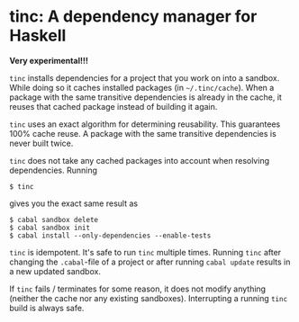 # tinc: A dependency manager for Haskell

**Very experimental!!!**

`tinc` installs dependencies for a project that you work on into a sandbox.
While doing so it caches installed packages (in `~/.tinc/cache`).  When a
package with the same transitive dependencies is already in the cache, it
reuses that cached package instead of building it again.

`tinc` uses an exact algorithm for determining reusability.  This guarantees
100% cache reuse.  A package with the same transitive dependencies is never
built twice.

`tinc` does not take any cached packages into account when resolving
dependencies.  Running

    $ tinc

gives you the exact same result as

    $ cabal sandbox delete
    $ cabal sandbox init
    $ cabal install --only-dependencies --enable-tests

`tinc` is idempotent.  It's safe to run `tinc` multiple times.  Running `tinc`
after changing the `.cabal`-file of a project or after running `cabal update`
results in a new updated sandbox.

If `tinc` fails / terminates for some reason, it does not modify anything
(neither the cache nor any existing sandboxes).  Interrupting a running `tinc`
build is always safe.
